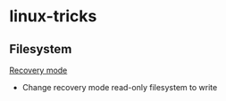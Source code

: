 # linux-tricks

Filesystem
----------

[Recovery mode](/filesystem/recovery.md)
 * Change recovery mode read-only filesystem to write
